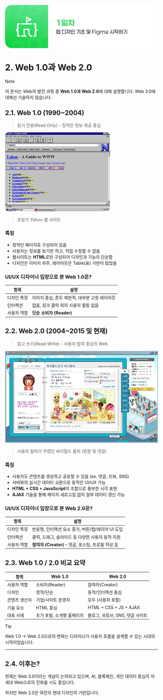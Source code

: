 <img src="./header.png" />

# 2. Web 1.0과 Web 2.0

> [!NOTE]
> 이 문서는 Web의 발전 과정 중 **Web 1.0과 Web 2.0**에 대해 설명합니다. Web 3.0에 대해선 기술하지 않습니다.

## 2.1. Web 1.0 (1990~2004)

> 읽기 전용(Read Only) - 정적인 정보 제공 중심

<img src="./src/02/web1-0.png" />

> 초창기 Yahoo 웹 사이트

### 특징

- 정적인 페이지로 구성되어 있음
- 사용자는 정보를 보기만 하고, 직접 수정할 수 없음
- 웹사이트는 **HTML**로만 구성되어 디자인과 기능이 단순함
- 디자인은 이미지 위주, 레이아웃은 Table(표) 기반이 많았음

### UI/UX 디자이너 입장으로 본 Web 1.0은?

| 항목        | 설명                                           |
| ----------- | ---------------------------------------------- |
| 디자인 특징 | 이미지 중심, 폰트 제한적, 대부분 고정 레이아웃 |
| 인터랙션    | 없음, 링크 클릭 외의 사용자 활동 없음          |
| 사용자 역할 | **단순 소비자 (Reader)**                       |

## 2.2. Web 2.0 (2004~2015 및 현재)

> 읽고 쓰기(Read-Write) - 사용자 참여 중심의 Web

<img src="./src/02/web2-0.jpg" />

> 사용자 참여가 주였던 싸이월드 홈피 (방문 및 댓글)

### 특징

- 사용자도 콘텐츠를 생성하고 공유할 수 있음 (ex. 댓글, 리뷰, SNS)
- 서버와의 실시간 데이터 교환으로 동적인 UI/UX 가능
- **HTML + CSS + JavaScript**의 조합으로 풍부한 시각 표현
- **AJAX** 기술을 통해 페이지 새로고침 없이 일부 데이터 갱신 가능

### UI/UX 디자이너 입장으로 본 Web 2.0은?

| 항목        | 설명                                                |
| ----------- | --------------------------------------------------- |
| 디자인 특징 | 반응형, 인터랙션 요소 증가, 버튼/탭/레이어 UI 도입  |
| 인터랙션    | 클릭, 드래그, 슬라이드 등 다양한 사용자 동작 지원   |
| 사용자 역할 | **참여자 (Creator)** – 댓글, 포스팅, 프로필 작성 등 |

## 2.3. Web 1.0 / 2.0 비교 요약

| 항목          | Web 1.0                    | Web 2.0                          |
| ------------- | -------------------------- | -------------------------------- |
| 사용자 역할   | 소비자(Reader)             | 참여자(Creator)                  |
| 디자인        | 정적/단순                  | 동적/인터랙션 중심               |
| 콘텐츠 생산자 | 기업/사이트 운영자         | 모두 (사용자 포함)               |
| 기술 요소     | HTML 중심                  | HTML + CSS + JS + AJAX           |
| 대표 사례     | 초기 포털, 소개형 홈페이지 | 블로그, 유튜브, SNS, 댓글 사이트 |

> [!TIP]
> Web 1.0 → Web 2.0으로의 변화는 디자이너가 사용자 흐름을 설계할 수 있는 시대의 시작이었습니다.

---

## 2.4. 이후는?

현재는 Web 3.0이라는 개념이 논의되고 있으며,
AI, 블록체인, 개인 데이터 중심의 차세대 Web으로의 진화를 시도 중입니다.

하지만 Web 2.0은 여전히 현대 디자인의 기반입니다.
